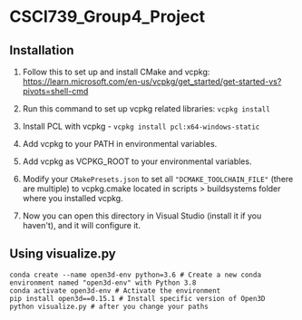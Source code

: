 # CSCI739_Group4_Project

## Installation
1. Follow this to set up and install CMake and vcpkg:
https://learn.microsoft.com/en-us/vcpkg/get_started/get-started-vs?pivots=shell-cmd

2. Run this command to set up vcpkg related libraries:
`vcpkg install`

3. Install PCL with vcpkg - `vcpkg install pcl:x64-windows-static`

4. Add vcpkg to your PATH in environmental variables.

5. Add vcpkg as VCPKG_ROOT to your environmental variables.

5. Modify your `CMakePresets.json` to set all `"DCMAKE_TOOLCHAIN_FILE"` (there are multiple) to vcpkg.cmake located in scripts > buildsystems folder where you installed vcpkg.

6. Now you can open this directory in Visual Studio (install it if you haven't), and it will configure it.

## Using visualize.py

```
conda create --name open3d-env python=3.6 # Create a new conda environment named "open3d-env" with Python 3.8
conda activate open3d-env # Activate the environment
pip install open3d==0.15.1 # Install specific version of Open3D
python visualize.py # after you change your paths

```


